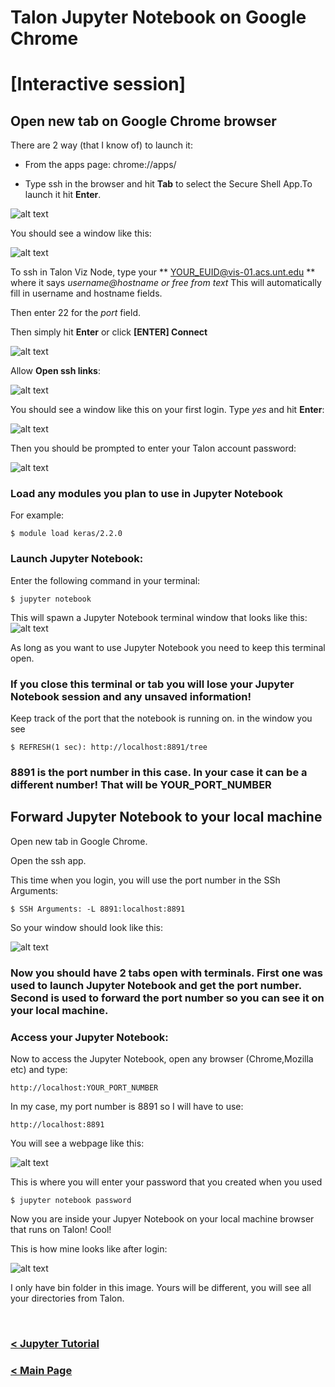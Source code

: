 # Talon Jupyter Notebook on Google Chrome  

# [Interactive session]

## Open new tab on Google Chrome browser

There are 2 way (that I know of) to launch it:

* From the apps page: chrome://apps/

* Type ssh in the browser and hit **Tab** to select the  Secure Shell App.To launch it hit **Enter**.

![alt text](https://raw.githubusercontent.com/gmihaila/unt_hpc/master/misc/chrome_ssh_url.png)



You should see a window like this:

![alt text](https://raw.githubusercontent.com/gmihaila/unt_hpc/master/misc/chrome_ssh.png)



To ssh in Talon Viz Node, type your ** YOUR_EUID@vis-01.acs.unt.edu ** where it says *username@hostname or free from text* This will automatically fill in username and hostname fields.

Then enter 22 for the *port* field.

Then simply hit **Enter** or click **[ENTER] Connect**

![alt text](https://raw.githubusercontent.com/gmihaila/unt_hpc/master/misc/viz_node_login_chrome.png)


Allow **Open ssh links**:

![alt text](https://raw.githubusercontent.com/gmihaila/unt_hpc/master/misc/chrome_ssh_allow.png)


You should see a window like this on your first login. Type *yes* and hit **Enter**:

![alt text](https://raw.githubusercontent.com/gmihaila/unt_hpc/master/misc/chrome_ssh_login.png)


Then you should be prompted to enter your Talon account password:

![alt text](https://raw.githubusercontent.com/gmihaila/unt_hpc/master/misc/chrome_ssh_login_yes.png)



### Load any modules you plan to use in Jupyter Notebook

For example:



```
$ module load keras/2.2.0
```


### Launch Jupyter Notebook:

  Enter the following command in your terminal:

  ```
  $ jupyter notebook
  ```

  This will spawn a Jupyter Notebook terminal window that looks like this: ![alt text](https://raw.githubusercontent.com/gmihaila/unt_hpc/master/misc/screenshoot_jupyter.png)

  As long as you want to use Jupyter Notebook you need to keep this terminal open.

  ### If you close this terminal or tab you will lose your Jupyter Notebook session and any unsaved information!

  Keep track of the port that the notebook is running on. in the window you see



  ```
  $ REFRESH(1 sec): http://localhost:8891/tree
  ```

### 8891 is the port number in this case. In your case it can be a different number! That will be YOUR_PORT_NUMBER



## Forward Jupyter Notebook to your local machine

Open new tab in Google Chrome.

Open the ssh app.

This time when you login, you will use the port number in the SSh Arguments:



```
$ SSH Arguments: -L 8891:localhost:8891
```

So your window should look like this:

![alt text](https://raw.githubusercontent.com/gmihaila/unt_hpc/master/misc/viz_node_chrome_forward.png)


### Now you should have 2 tabs open with terminals. First one was used to launch Jupyter Notebook and get the port number. Second is used to forward the port number so you can see it on your local machine.

### Access your Jupyter Notebook:

   Now to access the Jupyter Notebook, open any browser (Chrome,Mozilla etc) and type:

   ```
   http://localhost:YOUR_PORT_NUMBER
   ```

   In my case, my port number is 8891 so I will have to use:

   ```
   http://localhost:8891
   ```
   You will see a webpage like this:

   ![alt text](https://raw.githubusercontent.com/gmihaila/unt_hpc/master/misc/screenshot_loginwindow_jupyter.png)

   This is where you will enter your password that you created when you used

   ```
   $ jupyter notebook password
   ```

   Now you are inside your Jupyer Notebook on your local machine browser that runs on Talon! Cool!

   This is how mine looks like after login:

   ![alt text](https://raw.githubusercontent.com/gmihaila/unt_hpc/master/misc/screenshot_logged_jupyter.png)

   I only have bin folder in this image. Yours will be different, you will see all your directories from Talon.

</br>

### [< Jupyter Tutorial](https://github.com/gmihaila/unt_hpc/tree/master/jupyter_notebook)

### [< Main Page](https://github.com/gmihaila/unt_hpc)






